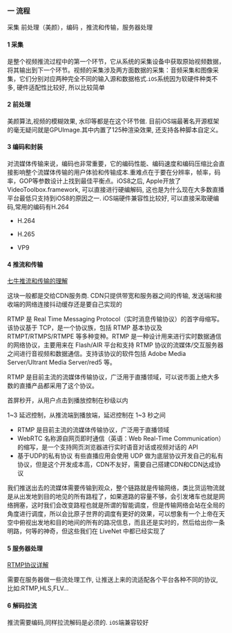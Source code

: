 ### 一 流程

采集 前处理（美颜），编码 ，推流和传输，服务器处理



#### 1 采集

是整个视频推流过程中的第一个环节，它从系统的采集设备中获取原始视频数据，将其输出到下一个环节。视频的采集涉及两方面数据的采集：音频采集和图像采集，它们分别对应两种完全不同的输入源和数据格式.`iOS`系统因为软硬件种类不多, 硬件适配性比较好, 所以比较简单

#### 2 前处理

美颜算法,视频的模糊效果, 水印等都是在这个环节做. 目前iOS端最著名开源框架的毫无疑问就是GPUImage.其中内置了125种渲染效果, 还支持各种脚本自定义。



#### 3 编码和封装

对流媒体传输来说，编码也非常重要，它的编码性能、编码速度和编码压缩比会直接影响整个流媒体传输的用户体验和传输成本.重难点在于要在分辨率，帧率，码率，GOP等参数设计上找到最佳平衡点。iOS8之后, Apple开放了VideoToolbox.framework, 可以直接进行硬编解码, 这也是为什么现在大多数直播平台最低只支持到iOS8的原因之一. iOS端硬件兼容性比较好, 可以直接采取硬编码,常用的编码有H.264



* H.264

* H.265 

* VP9


#### 4 推流和传输



[七牛推流和传输的理解](https://www.jianshu.com/p/a0c3d3f4e430)

这块一般都是交给CDN服务商. CDN只提供带宽和服务器之间的传输, 发送端和接收端的网络连接抖动缓存还是要自己实现的

RTMP 是 Real Time Messaging Protocol（实时消息传输协议）的首字母缩写。该协议基于 TCP，是一个协议族，包括 RTMP 基本协议及 RTMPT/RTMPS/RTMPE 等多种变种。RTMP 是一种设计用来进行实时数据通信的网络协议，主要用来在 Flash/AIR 平台和支持 RTMP 协议的流媒体/交互服务器之间进行音视频和数据通信。支持该协议的软件包括 Adobe Media Server/Ultrant Media Server/red5 等。

RTMP 是目前主流的流媒体传输协议，广泛用于直播领域，可以说市面上绝大多数的直播产品都采用了这个协议。

首屏秒开，从用户点击到播放控制在秒级以内

1~3 延迟控制，从推流端到播放端，延迟控制在 1~3 秒之间



- RTMP 是目前主流的流媒体传输协议，广泛用于直播领域
- WebRTC 名称源自网页即时通信（英语：Web Real-Time Communication）的缩写，是一个支持网页浏览器进行实时语音对话或视频对话的 API
- 基于UDP的私有协议  有些直播应用会使用 UDP 做为底层协议开发自己的私有协议，但是这个开发成本高，CDN不友好，需要自己搭建CDN和CDN达成协议



我们推送出去的流媒体需要传输到观众，整个链路就是传输网络，类比货运物流就是从出发地到目的地见的所有路程了，如果道路的容量不够，会引发堵车也就是网络拥塞，这时我们会改变路程也就是所谓的智能调度，但是传输网络会站在全局的角度进行调度，所以会比原子世界的调度有更好的效果，可以想象有一个上帝在天空中俯视出发地和目的地间的所有的路况信息，而且还是实时的，然后给出你一条明路，何等的神奇，但这些我们在 LiveNet 中都已经实现了

 

####  5 服务器处理

[RTMP协议详解](https://www.hangge.com/blog/cache/detail_1325.html)

需要在服务器做一些流处理工作, 让推送上来的流适配各个平台各种不同的协议, 比如:RTMP,HLS,FLV...



#### 6 解码拉流

推流需要编码,同样拉流解码是必须的. `iOS`端兼容较好
